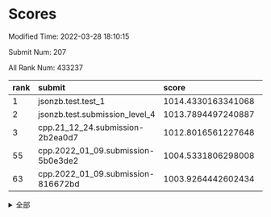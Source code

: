 # Scores

Modified Time: 2022-03-28 18:10:15

Submit Num: 207

All Rank Num: 433237

| rank |               submit               |       score        |       sigma        | pk_num |
| :--- | :--------------------------------- | :----------------- | :----------------- | :----- |
| 1    | jsonzb.test.test_1                 | 1014.4330163341068 | 0.8105460290464251 | 8369   |
| 2    | jsonzb.test.submission_level_4     | 1013.7894497240887 | 0.830827719921765  | 8374   |
| 3    | cpp.21_12_24.submission-2b2ea0d7   | 1012.8016561227648 | 0.7672824931389035 | 8369   |
| 55   | cpp.2022_01_09.submission-5b0e3de2 | 1004.5331806298008 | 0.7139437349276133 | 8370   |
| 63   | cpp.2022_01_09.submission-816672bd | 1003.9264442602434 | 0.7149510756804621 | 8372   |


<details>
<summary>全部</summary>

| rank |                 submit                 |       score        |       sigma        | pk_num |
| :--- | :------------------------------------- | :----------------- | :----------------- | :----- |
| 1    | jsonzb.test.test_1                     | 1014.4330163341068 | 0.8105460290464251 | 8369   |
| 2    | jsonzb.test.submission_level_4         | 1013.7894497240887 | 0.830827719921765  | 8374   |
| 3    | cpp.21_12_24.submission-2b2ea0d7       | 1012.8016561227648 | 0.7672824931389035 | 8369   |
| 4    | gobigger.level_3.submission_level_3_11 | 1011.6947120812791 | 0.7838083949874523 | 8372   |
| 5    | gobigger.level_3.submission_level_3_43 | 1011.5468705335776 | 0.76720235149573   | 8375   |
| 6    | gobigger.level_3.submission_level_3_6  | 1011.4261612878822 | 0.7675431543255562 | 8367   |
| 7    | gobigger.level_3.submission_level_3_33 | 1011.3216402244323 | 0.7875652928323351 | 8369   |
| 8    | gobigger.level_3.submission_level_3_25 | 1011.3119682069463 | 0.7769848366680092 | 8365   |
| 9    | gobigger.level_3.submission_level_3_19 | 1011.2782482289348 | 0.7642295405250457 | 8374   |
| 10   | gobigger.level_3.submission_level_3_17 | 1011.0530077849056 | 0.8053358121594987 | 8373   |
| 11   | gobigger.level_3.submission_level_3_15 | 1011.0143985353931 | 0.7813825315045414 | 8372   |
| 12   | gobigger.level_3.submission_level_3_34 | 1010.8107243172727 | 0.7759637181583612 | 8370   |
| 13   | gobigger.level_3.submission_level_3_14 | 1010.8015349132263 | 0.7829396661081807 | 8371   |
| 14   | gobigger.level_3.submission_level_3_48 | 1010.7424960277825 | 0.7645198987939817 | 8375   |
| 15   | gobigger.level_3.submission_level_3_0  | 1010.6870518050746 | 0.7486368332590942 | 8374   |
| 16   | gobigger.level_3.submission_level_3_8  | 1010.679871939556  | 0.7512487576125441 | 8372   |
| 17   | gobigger.level_3.submission_level_3_10 | 1010.6694305401066 | 0.7731019865493903 | 8372   |
| 18   | gobigger.level_3.submission_level_3_2  | 1010.6317720931902 | 0.7562253288815619 | 8373   |
| 19   | gobigger.level_3.submission_level_3_13 | 1010.6106413306417 | 0.7559628425137237 | 8371   |
| 20   | gobigger.level_3.submission_level_3_39 | 1010.5974203654437 | 0.7517492214729677 | 8365   |
| 21   | gobigger.level_3.submission_level_3_46 | 1010.56884087033   | 0.7783687936498943 | 8378   |
| 22   | gobigger.level_3.submission_level_3_22 | 1010.5515338821687 | 0.7764811904735816 | 8372   |
| 23   | gobigger.level_3.submission_level_3_45 | 1010.522003868566  | 0.7560442226593237 | 8370   |
| 24   | gobigger.level_3.submission_level_3_27 | 1010.5183500136255 | 0.7685431142665463 | 8373   |
| 25   | gobigger.level_3.submission_level_3_37 | 1010.4335176125327 | 0.7760870440001539 | 8381   |
| 26   | gobigger.level_3.submission_level_3_41 | 1010.3507005751414 | 0.7556336720099901 | 8375   |
| 27   | gobigger.level_3.submission_level_3_5  | 1010.3467970180302 | 0.759740682405383  | 8369   |
| 28   | gobigger.level_3.submission_level_3_40 | 1010.337900785464  | 0.7584615987891471 | 8371   |
| 29   | gobigger.level_3.submission_level_3_24 | 1010.3251014305606 | 0.7680743810105145 | 8373   |
| 30   | gobigger.level_3.submission_level_3_3  | 1010.3231153908556 | 0.7503222643016685 | 8366   |
| 31   | gobigger.level_3.submission_level_3_16 | 1010.2940439673758 | 0.7624312887702137 | 8376   |
| 32   | gobigger.level_3.submission_level_3_12 | 1010.2685215955162 | 0.7488712860848108 | 8372   |
| 33   | gobigger.level_3.submission_level_3_47 | 1010.194010322143  | 0.7641499625260986 | 8375   |
| 34   | gobigger.level_3.submission_level_3_49 | 1010.0674949198115 | 0.7692972867610283 | 8374   |
| 35   | gobigger.level_3.submission_level_3_9  | 1010.0036384538789 | 0.770488026589109  | 8364   |
| 36   | gobigger.level_3.submission_level_3_26 | 1009.9753987928573 | 0.763586976001535  | 8373   |
| 37   | gobigger.level_3.submission_level_3_7  | 1009.9647235277492 | 0.7506604081615517 | 8369   |
| 38   | gobigger.level_3.submission_level_3_1  | 1009.6990150638443 | 0.757372510858637  | 8375   |
| 39   | gobigger.level_3.submission_level_3_21 | 1009.6327162196678 | 0.7608951579468141 | 8369   |
| 40   | gobigger.level_3.submission_level_3_44 | 1009.6288900817318 | 0.77060290742043   | 8374   |
| 41   | gobigger.level_3.submission_level_3_38 | 1009.5542776851729 | 0.7631203393390472 | 8370   |
| 42   | gobigger.level_3.submission_level_3_31 | 1009.5024093509089 | 0.7560851786200029 | 8372   |
| 43   | gobigger.level_3.submission_level_3_23 | 1009.4463332124518 | 0.7685481782571738 | 8371   |
| 44   | gobigger.level_3.submission_level_3_4  | 1009.3981404581228 | 0.7422631791943405 | 8368   |
| 45   | gobigger.level_3.submission_level_3_18 | 1009.3636936918597 | 0.7593216958961418 | 8372   |
| 46   | gobigger.level_3.submission_level_3_32 | 1008.9881834075217 | 0.7547598876248822 | 8371   |
| 47   | gobigger.level_3.submission_level_3_28 | 1008.9019749098145 | 0.7526925302497764 | 8368   |
| 48   | gobigger.level_3.submission_level_3_36 | 1008.8974965637645 | 0.7421545907624856 | 8371   |
| 49   | gobigger.level_3.submission_level_3_29 | 1008.6562679229929 | 0.7715648601074173 | 8374   |
| 50   | gobigger.level_3.submission_level_3_35 | 1008.6306958465444 | 0.7333778638385101 | 8372   |
| 51   | gobigger.level_3.submission_level_3_20 | 1008.608932009804  | 0.746858891578061  | 8372   |
| 52   | gobigger.level_3.submission_level_3_30 | 1008.5875748520912 | 0.7661355729623283 | 8363   |
| 53   | gobigger.level_3.submission_level_3_42 | 1008.1618693596523 | 0.7300795883494    | 8374   |
| 54   | gobigger.level_1.submission_level_1_33 | 1004.6196249411342 | 0.7243735183061805 | 8368   |
| 55   | cpp.2022_01_09.submission-5b0e3de2     | 1004.5331806298008 | 0.7139437349276133 | 8370   |
| 56   | gobigger.level_1.submission_level_1_36 | 1004.5043517522844 | 0.7087472773555001 | 8372   |
| 57   | gobigger.level_1.submission_level_1_8  | 1004.4735751686256 | 0.7285550480103269 | 8372   |
| 58   | gobigger.level_1.submission_level_1_47 | 1004.1756369055804 | 0.7295052126507207 | 8371   |
| 59   | gobigger.level_1.submission_level_1_5  | 1004.1414642582878 | 0.7079200778296563 | 8373   |
| 60   | gobigger.level_1.submission_level_1_49 | 1003.9954810793115 | 0.711591803542965  | 8375   |
| 61   | gobigger.level_1.submission_level_1_0  | 1003.9838480745332 | 0.7218471596233524 | 8369   |
| 62   | gobigger.level_1.submission_level_1_2  | 1003.9669207627359 | 0.7249524679160317 | 8377   |
| 63   | cpp.2022_01_09.submission-816672bd     | 1003.9264442602434 | 0.7149510756804621 | 8372   |
| 64   | gobigger.level_1.submission_level_1_13 | 1003.7285160654924 | 0.7250189800676209 | 8367   |
| 65   | gobigger.level_1.submission_level_1_3  | 1003.7044382168397 | 0.7206373826888035 | 8369   |
| 66   | gobigger.level_1.submission_level_1_4  | 1003.6916651675587 | 0.7211706733992251 | 8375   |
| 67   | gobigger.level_1.submission_level_1_26 | 1003.6258158127706 | 0.7131924326641967 | 8371   |
| 68   | gobigger.level_1.submission_level_1_27 | 1003.5685614068244 | 0.7167264652115375 | 8372   |
| 69   | gobigger.level_1.submission_level_1_46 | 1003.5572548979819 | 0.7253883745130356 | 8375   |
| 70   | gobigger.level_1.submission_level_1_1  | 1003.4610480175008 | 0.704996197050918  | 8374   |
| 71   | gobigger.level_1.submission_level_1_23 | 1003.3743348653836 | 0.7063596903689522 | 8375   |
| 72   | gobigger.level_1.submission_level_1_45 | 1003.3474332889634 | 0.7010432024954235 | 8374   |
| 73   | gobigger.level_1.submission_level_1_28 | 1003.2937750375414 | 0.7205944490453665 | 8375   |
| 74   | gobigger.level_1.submission_level_1_42 | 1003.2762031351849 | 0.722849601229497  | 8376   |
| 75   | gobigger.level_1.submission_level_1_18 | 1003.1193461275869 | 0.7195204095288521 | 8369   |
| 76   | gobigger.level_1.submission_level_1_20 | 1003.1167542180466 | 0.7129650382536726 | 8367   |
| 77   | gobigger.level_1.submission_level_1_30 | 1003.079942784857  | 0.6998649201771745 | 8375   |
| 78   | gobigger.level_1.submission_level_1_37 | 1003.0644723834087 | 0.7040557633729064 | 8371   |
| 79   | gobigger.level_1.submission_level_1_24 | 1003.0537311718546 | 0.7136259426436941 | 8370   |
| 80   | gobigger.level_1.submission_level_1_41 | 1003.0342071924072 | 0.7251594082512252 | 8375   |
| 81   | gobigger.level_1.submission_level_1_43 | 1002.9315548564693 | 0.706189345833797  | 8377   |
| 82   | gobigger.level_1.submission_level_1_44 | 1002.8730697763226 | 0.7230192774745138 | 8374   |
| 83   | gobigger.level_1.submission_level_1_34 | 1002.8568090832293 | 0.709493208115442  | 8371   |
| 84   | gobigger.level_1.submission_level_1_16 | 1002.8354847906775 | 0.7063314781458566 | 8377   |
| 85   | gobigger.level_1.submission_level_1_12 | 1002.8311904912401 | 0.7125127211095594 | 8377   |
| 86   | gobigger.level_1.submission_level_1_40 | 1002.7958865864844 | 0.7092603191740011 | 8372   |
| 87   | gobigger.level_1.submission_level_1_17 | 1002.7525526550569 | 0.7202188176213261 | 8375   |
| 88   | gobigger.level_1.submission_level_1_10 | 1002.7075323265843 | 0.71406353192006   | 8371   |
| 89   | gobigger.level_1.submission_level_1_32 | 1002.6937459062298 | 0.7165107047119015 | 8375   |
| 90   | gobigger.level_1.submission_level_1_15 | 1002.687459573298  | 0.7124240910898006 | 8369   |
| 91   | gobigger.level_1.submission_level_1_31 | 1002.658430673983  | 0.7107891231531245 | 8375   |
| 92   | gobigger.level_1.submission_level_1_7  | 1002.6078233101746 | 0.7143787967625397 | 8370   |
| 93   | gobigger.level_1.submission_level_1_14 | 1002.5775208487811 | 0.6957248525254962 | 8377   |
| 94   | gobigger.level_1.submission_level_1_21 | 1002.5292147925644 | 0.7248250004687938 | 8371   |
| 95   | gobigger.level_1.submission_level_1_29 | 1002.5120372409764 | 0.7166644201486916 | 8374   |
| 96   | gobigger.level_1.submission_level_1_6  | 1002.5097288394377 | 0.7136845965851616 | 8368   |
| 97   | gobigger.level_1.submission_level_1_11 | 1002.4849637231075 | 0.7071780887502004 | 8371   |
| 98   | gobigger.level_1.submission_level_1_22 | 1002.4234524018239 | 0.7147350378106798 | 8378   |
| 99   | gobigger.level_1.submission_level_1_19 | 1002.2287634036945 | 0.717941277737532  | 8375   |
| 100  | gobigger.level_1.submission_level_1_48 | 1002.2082166660093 | 0.7121541041890869 | 8376   |
| 101  | gobigger.level_1.submission_level_1_35 | 1001.9304753493998 | 0.708324572674161  | 8374   |
| 102  | gobigger.level_1.submission_level_1_39 | 1001.9002274020069 | 0.7037372073946607 | 8377   |
| 103  | gobigger.level_1.submission_level_1_9  | 1001.6222254805523 | 0.6987336736681112 | 8373   |
| 104  | gobigger.level_1.submission_level_1_25 | 1001.5821922073056 | 0.7114358191674183 | 8375   |
| 105  | gobigger.level_1.submission_level_1_38 | 1001.3467337352137 | 0.7081885017523377 | 8373   |
| 106  | gobigger.random.submission_random_44   | 997.6015768610235  | 0.7007718893132069 | 8376   |
| 107  | gobigger.random.submission_random_25   | 997.4093618188078  | 0.7119016157680583 | 8371   |
| 108  | gobigger.random.submission_random_3    | 997.2296771790748  | 0.700599626667632  | 8370   |
| 109  | gobigger.random.submission_random_30   | 997.1032290028292  | 0.7077606959504068 | 8370   |
| 110  | gobigger.random.submission_random_43   | 996.9744019191934  | 0.6920618892159208 | 8371   |
| 111  | gobigger.random.submission_random_24   | 996.8513029768338  | 0.6995869584812991 | 8372   |
| 112  | gobigger.random.submission_random_45   | 996.8310350569827  | 0.7244700960045453 | 8373   |
| 113  | gobigger.random.submission_random_27   | 996.6968869088714  | 0.7059486254180402 | 8374   |
| 114  | gobigger.random.submission_random_11   | 996.6071773767385  | 0.7140112518828065 | 8370   |
| 115  | gobigger.random.submission_random_10   | 996.5717763294979  | 0.7025019547419606 | 8372   |
| 116  | gobigger.random.submission_random_41   | 996.5306614598956  | 0.7105725456718219 | 8370   |
| 117  | gobigger.random.submission_random_29   | 996.4502550403442  | 0.6999179503106491 | 8368   |
| 118  | gobigger.random.submission_random_7    | 996.3442004748031  | 0.726393346995715  | 8370   |
| 119  | gobigger.random.submission_random_15   | 996.2956596557979  | 0.7183088789645392 | 8371   |
| 120  | gobigger.random.submission_random_19   | 996.2594407659307  | 0.7146467164587511 | 8370   |
| 121  | gobigger.random.submission_random_9    | 996.2495848278872  | 0.7116974135165302 | 8368   |
| 122  | gobigger.random.submission_random_32   | 996.2485582906944  | 0.7057182817840931 | 8367   |
| 123  | gobigger.random.submission_random_39   | 996.2101654932562  | 0.7061734298300762 | 8368   |
| 124  | gobigger.random.submission_random_31   | 996.1765397115922  | 0.7061400603270582 | 8374   |
| 125  | gobigger.random.submission_random_14   | 996.1721346020836  | 0.6937130315494231 | 8374   |
| 126  | gobigger.random.submission_random_22   | 996.1660340372023  | 0.7234030402622872 | 8372   |
| 127  | gobigger.random.submission_random_8    | 996.1107328185218  | 0.7068703342443143 | 8374   |
| 128  | gobigger.random.submission_random_35   | 995.9997788929946  | 0.7270175459953822 | 8373   |
| 129  | gobigger.random.submission_random_17   | 995.9548420211192  | 0.7099287950363611 | 8372   |
| 130  | gobigger.random.submission_random_49   | 995.9256291852178  | 0.712773219238032  | 8374   |
| 131  | gobigger.random.submission_random_16   | 995.911295543783   | 0.7008896514457772 | 8365   |
| 132  | gobigger.random.submission_random_0    | 995.8873018735154  | 0.7154775982350258 | 8371   |
| 133  | gobigger.random.submission_random_4    | 995.7926311949373  | 0.7225751645765283 | 8375   |
| 134  | gobigger.random.submission_random_37   | 995.6645539521128  | 0.7083370559077816 | 8371   |
| 135  | gobigger.random.submission_random_13   | 995.6566363602083  | 0.7134816539640378 | 8376   |
| 136  | gobigger.random.submission_random_28   | 995.6238270026156  | 0.7096652994549725 | 8377   |
| 137  | gobigger.random.submission_random_26   | 995.5889428965866  | 0.7062301095401685 | 8369   |
| 138  | gobigger.random.submission_random_5    | 995.5689674861013  | 0.7167825128105654 | 8376   |
| 139  | gobigger.random.submission_random_20   | 995.5165565121646  | 0.7087171079526631 | 8368   |
| 140  | gobigger.random.submission_random_34   | 995.4676457386042  | 0.717155230305562  | 8371   |
| 141  | gobigger.random.submission_random_47   | 995.4419881681674  | 0.7106166143149931 | 8372   |
| 142  | gobigger.random.submission_random_18   | 995.4042847217676  | 0.710876354847256  | 8367   |
| 143  | gobigger.random.submission_random_12   | 995.3583824385081  | 0.7187360706325313 | 8372   |
| 144  | gobigger.random.submission_random_36   | 995.2926913243115  | 0.7226904510663508 | 8363   |
| 145  | gobigger.random.submission_random_38   | 995.2548819039995  | 0.6978678782304099 | 8376   |
| 146  | gobigger.random.submission_random_23   | 995.0717293596388  | 0.705170897034134  | 8369   |
| 147  | gobigger.random.submission_random_48   | 995.0660950754094  | 0.721258063783886  | 8374   |
| 148  | gobigger.random.submission_random_6    | 995.016763148204   | 0.7074397849705849 | 8373   |
| 149  | gobigger.random.submission_random_2    | 994.8865978051807  | 0.7075764652691218 | 8371   |
| 150  | gobigger.random.submission_random_40   | 994.7504128469334  | 0.7225774572711765 | 8369   |
| 151  | gobigger.random.submission_random_46   | 994.71143081373    | 0.7249678619639551 | 8373   |
| 152  | gobigger.random.submission_random_21   | 994.6606575582672  | 0.7119192783061041 | 8369   |
| 153  | gobigger.level_2.submission_level_2_43 | 994.6539683544648  | 0.718214041781077  | 8377   |
| 154  | gobigger.random.submission_random_33   | 994.609265932851   | 0.7267416143649148 | 8370   |
| 155  | gobigger.random.submission_random_1    | 994.3768314150335  | 0.7238095505974639 | 8373   |
| 156  | gobigger.level_2.submission_level_2_9  | 994.04120446669    | 0.7144011288640284 | 8369   |
| 157  | gobigger.random.submission_random_42   | 994.0315583640067  | 0.7294207333382375 | 8370   |
| 158  | gobigger.level_2.submission_level_2_35 | 993.8019766873342  | 0.7313247181977677 | 8373   |
| 159  | gobigger.level_2.submission_level_2_39 | 993.7644747486651  | 0.7185490746332498 | 8374   |
| 160  | gobigger.level_2.submission_level_2_13 | 993.7192782209956  | 0.7243719903732324 | 8371   |
| 161  | gobigger.level_2.submission_level_2_18 | 993.6939517204706  | 0.7305769031319699 | 8377   |
| 162  | gobigger.level_2.submission_level_2_1  | 993.6413022242402  | 0.7359354143681673 | 8367   |
| 163  | gobigger.level_2.submission_level_2_28 | 993.5510127363019  | 0.7399433742215077 | 8371   |
| 164  | gobigger.level_2.submission_level_2_47 | 993.5201043698088  | 0.7326168613925637 | 8368   |
| 165  | gobigger.level_2.submission_level_2_8  | 993.3994895731831  | 0.7405841819048734 | 8372   |
| 166  | gobigger.level_2.submission_level_2_37 | 993.261595862981   | 0.7334634192899054 | 8378   |
| 167  | gobigger.level_2.submission_level_2_49 | 993.2517174409389  | 0.7423297026483143 | 8365   |
| 168  | gobigger.level_2.submission_level_2_27 | 993.1801882604257  | 0.732491785705123  | 8376   |
| 169  | gobigger.level_2.submission_level_2_31 | 993.0398054313017  | 0.7480880737355747 | 8374   |
| 170  | gobigger.level_2.submission_level_2_16 | 993.0098943050957  | 0.739433484735053  | 8374   |
| 171  | gobigger.level_2.submission_level_2_24 | 992.9860361198629  | 0.7496616909059078 | 8371   |
| 172  | gobigger.level_2.submission_level_2_15 | 992.887811180371   | 0.7349892192548301 | 8372   |
| 173  | gobigger.level_2.submission_level_2_30 | 992.7453107445517  | 0.7473630780305235 | 8369   |
| 174  | gobigger.level_2.submission_level_2_38 | 992.7430727872694  | 0.7577702773901845 | 8368   |
| 175  | gobigger.level_2.submission_level_2_6  | 992.7245424799695  | 0.7415681259155802 | 8371   |
| 176  | gobigger.level_2.submission_level_2_2  | 992.7104350160649  | 0.7311287585331823 | 8377   |
| 177  | gobigger.level_2.submission_level_2_0  | 992.6036073738157  | 0.7386191990922972 | 8370   |
| 178  | gobigger.level_2.submission_level_2_10 | 992.5261619480159  | 0.7489345360782108 | 8366   |
| 179  | gobigger.level_2.submission_level_2_34 | 992.4121276333387  | 0.7713640278793918 | 8372   |
| 180  | gobigger.level_2.submission_level_2_19 | 992.3154077939246  | 0.7551115975812221 | 8373   |
| 181  | gobigger.level_2.submission_level_2_12 | 992.2545388948082  | 0.7322298499121348 | 8371   |
| 182  | gobigger.level_2.submission_level_2_3  | 992.1519532956926  | 0.7473823494016396 | 8376   |
| 183  | gobigger.level_2.submission_level_2_41 | 992.1434562234842  | 0.7395498600205883 | 8374   |
| 184  | gobigger.level_2.submission_level_2_29 | 992.1202529383966  | 0.7440221481366807 | 8370   |
| 185  | gobigger.level_2.submission_level_2_7  | 992.109193432602   | 0.7415009983152308 | 8369   |
| 186  | gobigger.level_2.submission_level_2_25 | 992.0964304367635  | 0.7385138432665747 | 8368   |
| 187  | gobigger.level_2.submission_level_2_46 | 992.0594586700465  | 0.7449700042199773 | 8370   |
| 188  | gobigger.level_2.submission_level_2_45 | 991.9331144412007  | 0.7404036610586137 | 8367   |
| 189  | gobigger.level_2.submission_level_2_42 | 991.8171909095963  | 0.7507271935693279 | 8373   |
| 190  | gobigger.level_2.submission_level_2_33 | 991.8005398492892  | 0.7480091755856856 | 8368   |
| 191  | gobigger.level_2.submission_level_2_44 | 991.7724739071524  | 0.7319329260745412 | 8369   |
| 192  | gobigger.level_2.submission_level_2_4  | 991.6727796264956  | 0.7564511096938998 | 8366   |
| 193  | gobigger.level_2.submission_level_2_17 | 991.6308435826681  | 0.7526466973356221 | 8371   |
| 194  | gobigger.level_2.submission_level_2_5  | 991.5898506527999  | 0.7604326415262188 | 8371   |
| 195  | gobigger.level_2.submission_level_2_23 | 991.529868899767   | 0.7650853433873058 | 8367   |
| 196  | gobigger.level_2.submission_level_2_11 | 991.5141058563661  | 0.737478089657669  | 8370   |
| 197  | gobigger.level_2.submission_level_2_20 | 991.4362702446984  | 0.7803709854639056 | 8377   |
| 198  | gobigger.level_2.submission_level_2_26 | 991.2707617385964  | 0.7582594080720885 | 8373   |
| 199  | gobigger.level_2.submission_level_2_40 | 991.2624433809937  | 0.7329414272873013 | 8368   |
| 200  | gobigger.level_2.submission_level_2_21 | 991.1125110416907  | 0.7722031970423636 | 8374   |
| 201  | gobigger.level_2.submission_level_2_36 | 990.9794620365134  | 0.7603017682469875 | 8368   |
| 202  | gobigger.level_2.submission_level_2_22 | 990.9483878077722  | 0.7532025827845673 | 8369   |
| 203  | gobigger.level_2.submission_level_2_32 | 990.7015862931115  | 0.7450921907370702 | 8374   |
| 204  | gobigger.level_2.submission_level_2_48 | 990.6271859454341  | 0.7487964769501767 | 8370   |
| 205  | gobigger.level_2.submission_level_2_14 | 990.5275915121738  | 0.7849321465194145 | 8369   |
| 206  | gobigger.none.submission_none_0        | 978.0906920749937  | 1.3221864930211107 | 8370   |
| 207  | gobigger.none.submission_none_1        | 977.2901310386139  | 1.4372985367635156 | 8377   |

</details>